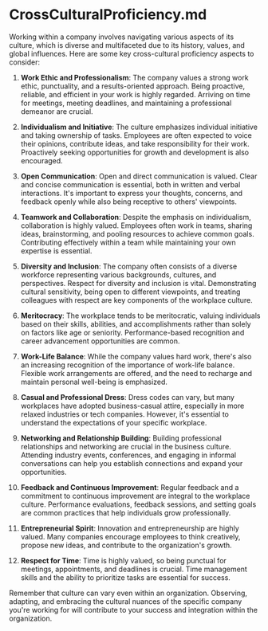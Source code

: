 # CrossCulturalProficiency.md

Working within a company involves navigating various aspects of its culture, which is diverse and multifaceted due to its history, values, and global influences. Here are some key cross-cultural proficiency aspects to consider:

1. **Work Ethic and Professionalism**: The company values a strong work ethic, punctuality, and a results-oriented approach. Being proactive, reliable, and efficient in your work is highly regarded. Arriving on time for meetings, meeting deadlines, and maintaining a professional demeanor are crucial.

2. **Individualism and Initiative**: The culture emphasizes individual initiative and taking ownership of tasks. Employees are often expected to voice their opinions, contribute ideas, and take responsibility for their work. Proactively seeking opportunities for growth and development is also encouraged.

3. **Open Communication**: Open and direct communication is valued. Clear and concise communication is essential, both in written and verbal interactions. It's important to express your thoughts, concerns, and feedback openly while also being receptive to others' viewpoints.

4. **Teamwork and Collaboration**: Despite the emphasis on individualism, collaboration is highly valued. Employees often work in teams, sharing ideas, brainstorming, and pooling resources to achieve common goals. Contributing effectively within a team while maintaining your own expertise is essential.

5. **Diversity and Inclusion**: The company often consists of a diverse workforce representing various backgrounds, cultures, and perspectives. Respect for diversity and inclusion is vital. Demonstrating cultural sensitivity, being open to different viewpoints, and treating colleagues with respect are key components of the workplace culture.

6. **Meritocracy**: The workplace tends to be meritocratic, valuing individuals based on their skills, abilities, and accomplishments rather than solely on factors like age or seniority. Performance-based recognition and career advancement opportunities are common.

7. **Work-Life Balance**: While the company values hard work, there's also an increasing recognition of the importance of work-life balance. Flexible work arrangements are offered, and the need to recharge and maintain personal well-being is emphasized.

8. **Casual and Professional Dress**: Dress codes can vary, but many workplaces have adopted business-casual attire, especially in more relaxed industries or tech companies. However, it's essential to understand the expectations of your specific workplace.

9. **Networking and Relationship Building**: Building professional relationships and networking are crucial in the business culture. Attending industry events, conferences, and engaging in informal conversations can help you establish connections and expand your opportunities.

10. **Feedback and Continuous Improvement**: Regular feedback and a commitment to continuous improvement are integral to the workplace culture. Performance evaluations, feedback sessions, and setting goals are common practices that help individuals grow professionally.

11. **Entrepreneurial Spirit**: Innovation and entrepreneurship are highly valued. Many companies encourage employees to think creatively, propose new ideas, and contribute to the organization's growth.

12. **Respect for Time**: Time is highly valued, so being punctual for meetings, appointments, and deadlines is crucial. Time management skills and the ability to prioritize tasks are essential for success.

Remember that culture can vary even within an organization. Observing, adapting, and embracing the cultural nuances of the specific company you're working for will contribute to your success and integration within the organization.
